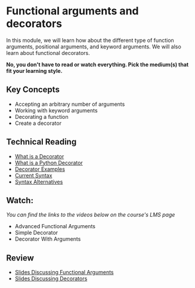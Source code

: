 # Functional arguments and decorators

In this module, we will learn how about the different type of function
arguments, positional arguments, and keyword arguments. We will also learn about
functional decorators. 

**No, you don't have to read or watch everything. Pick the medium(s) that fit
your learning style.**

## Key Concepts

- Accepting an arbitrary number of arguments
- Working with keyword arguments
- Decorating a function
- Create a decorator

## Technical Reading

- [What is a Decorator](https://wiki.python.org/moin/PythonDecorators#What_is_a_Decorator)
- [What is a Python Decorator](https://wiki.python.org/moin/PythonDecorators#What_is_a_Python_Decorator)
- [Decorator Examples](https://wiki.python.org/moin/PythonDecorators#Examples)
- [Current Syntax](https://www.python.org/dev/peps/pep-0318/#current-syntax)
- [Syntax Alternatives](https://www.python.org/dev/peps/pep-0318/#syntax-alternatives)
  
## Watch:

*You can find the links to the videos below on the course's LMS page*

- Advanced Functional Arguments
- Simple Decorator
- Decorator With Arguments


## Review

- [Slides Discussing Functional Arguments](https://docs.google.com/presentation/d/1sZfu_2yDoqZP-ILaCOeHur4Lw9JCKPNOMY2M1RFHq7k/edit?usp=sharing)
- [Slides Discussing Decorators](https://docs.google.com/presentation/d/1eY0G4JaZtowZ-qlZDKkjNMYbq74mmHm80W0JHpk7Utw/edit?usp=sharing)
  